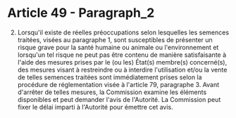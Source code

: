 # Article 49 - Paragraph_2

2. Lorsqu'il existe de réelles préoccupations selon lesquelles les semences traitées, visées au paragraphe 1, sont susceptibles de présenter un risque grave pour la santé humaine ou animale ou l'environnement et lorsqu'un tel risque ne peut pas être contenu de manière satisfaisante à l'aide des mesures prises par le (ou les) État(s) membre(s) concerné(s), des mesures visant à restreindre ou à interdire l'utilisation et/ou la vente de telles semences traitées sont immédiatement prises selon la procédure de réglementation visée à l'article 79, paragraphe 3. Avant d'arrêter de telles mesures, la Commission examine les éléments disponibles et peut demander l'avis de l'Autorité. La Commission peut fixer le délai imparti à l'Autorité pour émettre cet avis.
